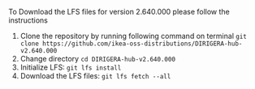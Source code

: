 To Download the LFS files for version 2.640.000 please follow the instructions

1. Clone the repository by running following command on terminal `git clone https://github.com/ikea-oss-distributions/DIRIGERA-hub-v2.640.000`
2. Change directory `cd DIRIGERA-hub-v2.640.000`
3. Initialize LFS: `git lfs install`
4. Download the LFS files: `git lfs fetch --all`
